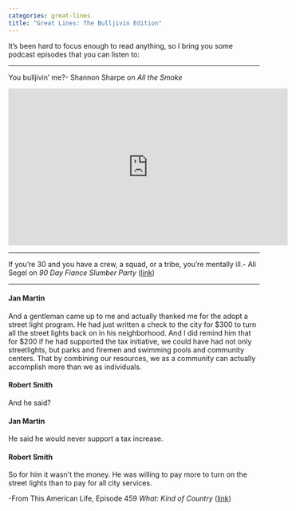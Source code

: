 ```yaml
---
categories: great-lines
title: "Great Lines: The Bulljivin Edition"
---
```



It’s been hard to focus enough to read anything, so I bring you some podcast episodes that you can listen to:

* * *
You bulljivin’ me?- Shannon Sharpe on _All the Smoke_

<iframe width="560" height="315" src="https://www.youtube.com/embed/a_KjNQkaj_Y" title="YouTube video player" frameborder="0" allow="accelerometer; autoplay; clipboard-write; encrypted-media; gyroscope; picture-in-picture" allowfullscreen></iframe>

* * *

If you’re 30 and you have a crew, a squad, or a tribe, you’re mentally ill.- Ali Segel on _90 Day Fiance Slumber Party_ ([link](https://play.acast.com/s/90dayfianceslumberparty/f34920cf-3aa8-4509-8c25-08af614e9d27))

* * *

#### Jan Martin

And a gentleman came up to me and actually thanked me for the adopt a street light program. He had just written a check to the city for $300 to turn all the street lights back on in his neighborhood. And I did remind him that for $200 if he had supported the tax initiative, we could have had not only streetlights, but parks and firemen and swimming pools and community centers. That by combining our resources, we as a community can actually accomplish more than we as individuals.

#### Robert Smith

And he said?

#### Jan Martin

He said he would never support a tax increase.

#### Robert Smith

So for him it wasn't the money. He was willing to pay more to turn on the street lights than to pay for all city services.

-From This American Life, Episode 459 _What: Kind of Country_ ([link](https://www.thisamericanlife.org/459/transcript))